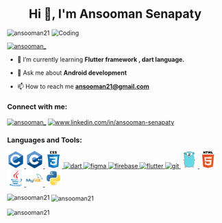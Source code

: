 <h1 align="center">Hi 👋, I'm Ansooman Senapaty</h1>
<img align = "right" alt="Coding" width="400" src="https://www.levels.fyi/blog/img/post_images/google-software-engineer-interview-process/header.png"
<p align="left"> <img src="https://komarev.com/ghpvc/?username=ansooman21&label=Profile%20views&color=0e75b6&style=flat" alt="ansooman21" /> </p>

<p align="left"> <a href="https://twitter.com/ansooman_" target="blank"><img src="https://img.shields.io/twitter/follow/ansooman_?logo=twitter&style=for-the-badge" alt="ansooman_" /></a> </p>

- 🌱 I’m currently learning **Flutter framework , dart language.**

- 💬 Ask me about **Android development**

- 📫 How to reach me **ansooman21@gmail.com**

<h3 align="left">Connect with me:</h3>
<p align="left">
<a href="https://twitter.com/ansooman_" target="blank"><img align="center" src="https://upload.wikimedia.org/wikipedia/commons/6/6f/Logo_of_Twitter.svg" alt="ansooman_" height="30" width="40" /></a>
<a href="https://linkedin.com/in/www.linkedin.com/in/ansooman-senapaty" target="blank"><img align="center" src="https://raw.githubusercontent.com/rahuldkjain/github-profile-readme-generator/master/src/images/icons/Social/linked-in-alt.svg" alt="www.linkedin.com/in/ansooman-senapaty" height="30" width="40" /></a>
</p>

<h3 align="left">Languages and Tools:</h3>
<p align="left"> <a href="https://www.cprogramming.com/" target="_blank" rel="noreferrer"> <img src="https://raw.githubusercontent.com/devicons/devicon/master/icons/c/c-original.svg" alt="c" width="40" height="40"/> </a> <a href="https://www.w3schools.com/cpp/" target="_blank" rel="noreferrer"> <img src="https://raw.githubusercontent.com/devicons/devicon/master/icons/cplusplus/cplusplus-original.svg" alt="cplusplus" width="40" height="40"/> </a> <a href="https://www.w3schools.com/css/" target="_blank" rel="noreferrer"> <img src="https://raw.githubusercontent.com/devicons/devicon/master/icons/css3/css3-original-wordmark.svg" alt="css3" width="40" height="40"/> </a> <a href="https://dart.dev" target="_blank" rel="noreferrer"> <img src="https://www.vectorlogo.zone/logos/dartlang/dartlang-icon.svg" alt="dart" width="40" height="40"/> </a> <a href="https://www.figma.com/" target="_blank" rel="noreferrer"> <img src="https://www.vectorlogo.zone/logos/figma/figma-icon.svg" alt="figma" width="40" height="40"/> </a> <a href="https://firebase.google.com/" target="_blank" rel="noreferrer"> <img src="https://www.vectorlogo.zone/logos/firebase/firebase-icon.svg" alt="firebase" width="40" height="40"/> </a> <a href="https://flutter.dev" target="_blank" rel="noreferrer"> <img src="https://www.vectorlogo.zone/logos/flutterio/flutterio-icon.svg" alt="flutter" width="40" height="40"/> </a> <a href="https://git-scm.com/" target="_blank" rel="noreferrer"> <img src="https://www.vectorlogo.zone/logos/git-scm/git-scm-icon.svg" alt="git" width="40" height="40"/> </a> <a href="https://golang.org" target="_blank" rel="noreferrer"> <img src="https://raw.githubusercontent.com/devicons/devicon/master/icons/go/go-original.svg" alt="go" width="40" height="40"/> </a> <a href="https://www.w3.org/html/" target="_blank" rel="noreferrer"> <img src="https://raw.githubusercontent.com/devicons/devicon/master/icons/html5/html5-original-wordmark.svg" alt="html5" width="40" height="40"/> </a> <a href="https://www.java.com" target="_blank" rel="noreferrer"> <img src="https://raw.githubusercontent.com/devicons/devicon/master/icons/java/java-original.svg" alt="java" width="40" height="40"/> </a> <a href="https://www.mysql.com/" target="_blank" rel="noreferrer"> <img src="https://raw.githubusercontent.com/devicons/devicon/master/icons/mysql/mysql-original-wordmark.svg" alt="mysql" width="40" height="40"/> </a> <a href="https://www.python.org" target="_blank" rel="noreferrer"> <img src="https://raw.githubusercontent.com/devicons/devicon/master/icons/python/python-original.svg" alt="python" width="40" height="40"/> </a> </p>

<p><img align="left" src="https://github-readme-stats.vercel.app/api/top-langs?username=ansooman21&show_icons=true&locale=en&layout=compact" alt="ansooman21" /></p>

<p>&nbsp;<img align="center" src="https://github-readme-stats.vercel.app/api?username=ansooman21&show_icons=true&locale=en" alt="ansooman21" /></p>

<p><img align="center" src="https://github-readme-streak-stats.herokuapp.com/?user=ansooman21&" alt="ansooman21" /></p>
